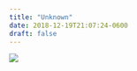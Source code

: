 ```yaml
---
title: "Unknown"
date: 2018-12-19T21:07:24-0600
draft: false
---
```


![](/images/2018/94a3cf49ad.jpg)
